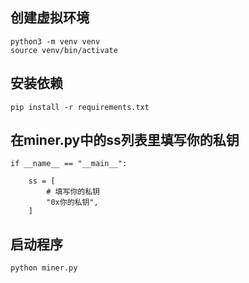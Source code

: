 ## 创建虚拟环境
```angular2html
python3 -m venv venv
source venv/bin/activate

```
## 安装依赖
```
pip install -r requirements.txt
```

## 在miner.py中的ss列表里填写你的私钥
```
if __name__ == "__main__":

    ss = [
        # 填写你的私钥
        "0x你的私钥",
    ]
```

## 启动程序
```angular2html
python miner.py
```